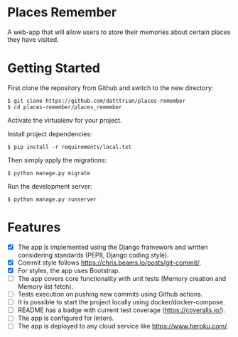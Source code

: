 # Places Remember

A web-app that will allow users to store their memories about certain places they have visited.

# Getting Started

First clone the repository from Github and switch to the new directory:

    $ git clone https://github.com/datttrian/places-remember
    $ cd places-remember/places_remember
    
Activate the virtualenv for your project.
    
Install project dependencies:

    $ pip install -r requirements/local.txt
    
    
Then simply apply the migrations:

    $ python manage.py migrate
    

Run the development server:

    $ python manage.py runserver

# Features

- [x] The app is implemented using the Django framework and written considering standards (PEP8, Django coding style).
- [x] Commit style follows https://chris.beams.io/posts/git-commit/.
- [x] For styles, the app uses Bootstrap.
- [ ] The app covers core functionality with unit tests (Memory creation and Memory list fetch).
- [ ] Tests execution on pushing new commits using Github actions.
- [ ] It is possible to start the project locally using docker/docker-compose.
- [ ] README has a badge with current test coverage (https://coveralls.io/).
- [ ] The app is configured for linters.
- [ ] The app is deployed to any cloud service like https://www.heroku.com/.